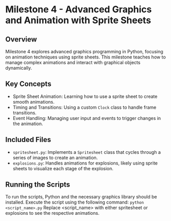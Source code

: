 # Milestone 4 - Advanced Graphics and Animation with Sprite Sheets

## Overview
Milestone 4 explores advanced graphics programming in Python, focusing on animation techniques using sprite sheets. This milestone teaches how to manage complex animations and interact with graphical objects dynamically.

## Key Concepts
- Sprite Sheet Animation: Learning how to use a sprite sheet to create smooth animations.
- Timing and Transitions: Using a custom `Clock` class to handle frame transitions.
- Event Handling: Managing user input and events to trigger changes in the animation.

## Included Files
- `spritesheet.py`: Implements a `Spritesheet` class that cycles through a series of images to create an animation.
- `explosions.py`: Handles animations for explosions, likely using sprite sheets to visualize each stage of the explosion.

## Running the Scripts
To run the scripts, Python and the necessary graphics library should be installed. Execute the script using the following command:
`python <script_name>.py`
Replace <script_name> with either spritesheet or explosions to see the respective animations.